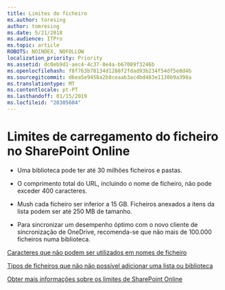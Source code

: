 ```yaml
---
title: Limites do ficheiro
ms.author: toresing
author: tomresing
ms.date: 5/21/2018
ms.audience: ITPro
ms.topic: article
ROBOTS: NOINDEX, NOFOLLOW
localization_priority: Priority
ms.assetid: dc0eb9d1-aec4-4c37-8e4a-b67089f3246b
ms.openlocfilehash: f8f763b78134d1288f2fdad93b234f54df5e8d4b
ms.sourcegitcommit: d6ea5e9458a2b8ceaab3ac4bd483e1130b9a398a
ms.translationtype: MT
ms.contentlocale: pt-PT
ms.lasthandoff: 01/15/2019
ms.locfileid: "28305604"
---
```

# <a name="file-upload-limits-in-sharepoint-online"></a>Limites de carregamento do ficheiro no SharePoint Online

- Uma biblioteca pode ter até 30 milhões ficheiros e pastas.
    
- O comprimento total do URL, incluindo o nome de ficheiro, não pode exceder 400 caracteres.
    
- Mush cada ficheiro ser inferior a 15 GB. Ficheiros anexados a itens da lista podem ser até 250 MB de tamanho.
    
- Para sincronizar um desempenho óptimo com o novo cliente de sincronização de OneDrive, recomenda-se que não mais de 100.000 ficheiros numa biblioteca. 
    
[Caracteres que não podem ser utilizados em nomes de ficheiro](https://go.microsoft.com/fwlink/?linkid=866430)
  
[Tipos de ficheiros que não não possível adicionar uma lista ou biblioteca](https://go.microsoft.com/fwlink/?linkid=273757)
  
[Obter mais informações sobre os limites de SharePoint Online](https://go.microsoft.com/fwlink/?linkid=271273)
  

